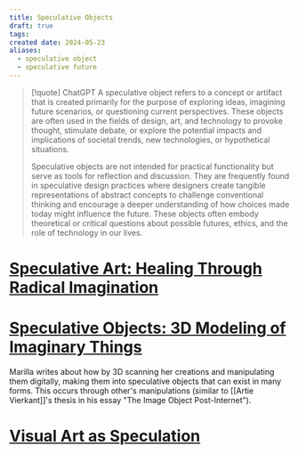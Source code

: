 ```yaml
---
title: Speculative Objects
draft: true
tags: 
created date: 2024-05-23
aliases:
  - speculative object
  - speculative future
---
```


> [!quote] ChatGPT
> A speculative object refers to a concept or artifact that is created primarily for the purpose of exploring ideas, imagining future scenarios, or questioning current perspectives. These objects are often used in the fields of design, art, and technology to provoke thought, stimulate debate, or explore the potential impacts and implications of societal trends, new technologies, or hypothetical situations.
> 
> Speculative objects are not intended for practical functionality but serve as tools for reflection and discussion. They are frequently found in speculative design practices where designers create tangible representations of abstract concepts to challenge conventional thinking and encourage a deeper understanding of how choices made today might influence the future. These objects often embody theoretical or critical questions about possible futures, ethics, and the role of technology in our lives.

# [Speculative Art: Healing Through Radical Imagination](https://medium.com/afrotectopia-imagineer-fellowship-2020/speculative-art-healing-through-radical-imagination-bc3934ca21d3)


# [Speculative Objects: 3D Modeling of Imaginary Things](https://sites.temple.edu/tudsc/2021/03/09/speculative-objects-3d-modeling-of-imaginary-things/)
Marilla writes about how by 3D scanning her creations and manipulating them digitally, making them into speculative objects that can exist in many forms. This occurs through other's manipulations (similar to [[Artie Vierkant]]'s thesis in his essay "The Image Object Post-Internet"). 

# [Visual Art as Speculation](https://paragonroad.com/visual-art-as-speculation-john-preus/)

